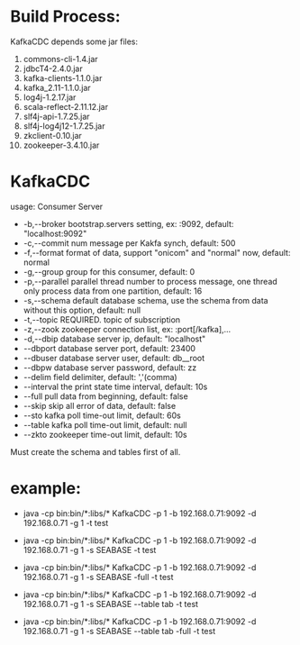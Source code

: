 # Build Process:
KafkaCDC depends some jar files:
1. commons-cli-1.4.jar
2. jdbcT4-2.4.0.jar
3. kafka-clients-1.1.0.jar
4. kafka_2.11-1.1.0.jar
5. log4j-1.2.17.jar
6. scala-reflect-2.11.12.jar
7. slf4j-api-1.7.25.jar
8. slf4j-log4j12-1.7.25.jar
9. zkclient-0.10.jar
10. zookeeper-3.4.10.jar

# KafkaCDC
usage: Consumer Server
* -b,--broker <arg>      bootstrap.servers setting, ex: <node>:9092, default: "localhost:9092"
* -c,--commit <arg>      num message per Kakfa synch, default: 500
* -f,--format <arg>      format of data, support "onicom" and "normal" now, default: normal
* -g,--group <arg>       group for this consumer, default: 0
* -p,--parallel <arg>    parallel thread number to process message, one thread only process data from one partition, default: 16
* -s,--schema <arg>      default database schema, use the schema from data without this option, default: null
* -t,--topic <arg>       REQUIRED. topic of subscription
* -z,--zook <arg>        zookeeper connection list, ex: <node>:port[/kafka],...
* -d,--dbip <arg>        database server ip, default: "localhost"
*    --dbport <arg>      database server port, default: 23400
*    --dbuser <arg>      database server user, default: db__root
*    --dbpw <arg>        database server password, default: zz
*    --delim <arg>       field delimiter, default: ','(comma)
*    --interval <arg>    the print state time interval, default: 10s
*    --full              pull data from beginning, default: false
*    --skip              skip all error of data, default: false
*    --sto <arg>         kafka poll time-out limit, default: 60s
*    --table <arg>       kafka poll time-out limit, default: null
*    --zkto <arg>        zookeeper time-out limit, default: 10s

Must create the schema and tables first of all.
# example:
* java -cp bin:bin/\*:libs/\* KafkaCDC -p 1 -b 192.168.0.71:9092 -d 192.168.0.71 -g 1 -t test

* java -cp bin:bin/\*:libs/\* KafkaCDC -p 1 -b 192.168.0.71:9092 -d 192.168.0.71 -g 1 -s SEABASE -t test
* java -cp bin:bin/\*:libs/\* KafkaCDC -p 1 -b 192.168.0.71:9092 -d 192.168.0.71 -g 1 -s SEABASE -full -t test

* java -cp bin:bin/\*:libs/\* KafkaCDC -p 1 -b 192.168.0.71:9092 -d 192.168.0.71 -g 1 -s SEABASE --table tab -t test
* java -cp bin:bin/\*:libs/\* KafkaCDC -p 1 -b 192.168.0.71:9092 -d 192.168.0.71 -g 1 -s SEABASE --table tab -full -t test
